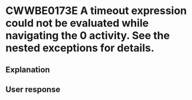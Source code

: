 # CWWBE0173E A timeout expression could not be evaluated while navigating the 0 activity. See the nested exceptions for details.

## Explanation

## User response
